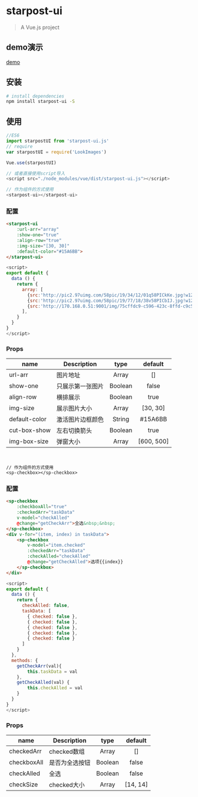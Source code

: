 # starpost-ui

> A Vue.js project


## demo演示

[demo](https://blryli.github.io/starpost-ui/)

## 安装

``` Bash
# install dependencies
npm install starpost-ui -S
```

## 使用

```js
//ES6
import starpostUI from 'starpost-ui.js'
// require
var starpostUI = require('LookImages')

Vue.use(starpostUI)

// 或者直接使用script导入
<script src="./node_modules/vue/dist/starpost-ui.js"></script>

// 作为组件的方式使用
<starpost-ui></starpost-ui>
```

### 配置

```html
<starpost-ui
	:url-arr="array"
	:show-one="true"
	:align-row="true"
	:img-size="[30, 30]"
	:default-color="#15A6BB">
</starpost-ui>
```

```js
<script>
export default {
  data () {
    return {
      array: [ 
        {src:'http://pic2.97uimg.com/58pic/19/34/12/01q58PICkKe.jpg!w1200', text: 88888888},
        {src:'http://pic2.97uimg.com/58pic/19/77/18/38v58PICbIJ.jpg!w1200', text: 2222},
        {src:'http://170.168.0.51:9001/img/75cffdc9-c596-423c-8ffd-c9c596b23c7c', text: 3333}
      ],
    }
  }
}
</script>
```

### Props

|    name    |    Description   |   type   |default|
| -----------------  | ---------------- | :--------: | :----------: |
| url-arr       | 图片地址 |Array| []
| show-one        | 只展示第一张图片 |Boolean | false
| align-row        | 横排展示 |Boolean | true
| img-size        | 展示图片大小 |Array | [30, 30]
| default-color        | 激活图片边框颜色 |String | #15A6BB
| cut-box-show        | 左右切换箭头 |Boolean | true
| img-box-size        | 弹窗大小 |Array | [600, 500]

```


// 作为组件的方式使用
<sp-checkbox></sp-checkbox>
```

### 配置

```html
<sp-checkbox
	:checkboxAll="true"
	:checkedArr="taskData"
	v-model="checkAlled"
	@change="getCheckArr">全选&nbsp;&nbsp;
</sp-checkbox>
<div v-for="(item, index) in taskData">
    <sp-checkbox
	  	v-model="item.checked"
	  	:checkedArr="taskData"
	  	:checkAlled="checkAlled"
	  	@change="getCheckAlled">选项{{index}}
    </sp-checkbox>
</div>
```

```js
<script>
export default {
  data () {
    return {
      checkAlled: false,
      taskData: [
        { checked: false },
        { checked: false },
        { checked: false },
        { checked: false },
        { checked: false }
      ]
    }
  },
  methods: {
    getCheckArr(val){
        this.taskData = val
    },
    getCheckAlled(val) {
        this.checkAlled = val
    }
  }
}
</script>
```

### Props

|    name    |    Description   |   type   |default|
| -----------------  | ---------------- | :--------: | :----------: |
| checkedArr       | checked数组 |Array| []
| checkboxAll        | 是否为全选按钮 |Boolean | false
| checkAlled        | 全选 |Boolean | false
| checkSize        | checked大小 |Array | [14, 14]
